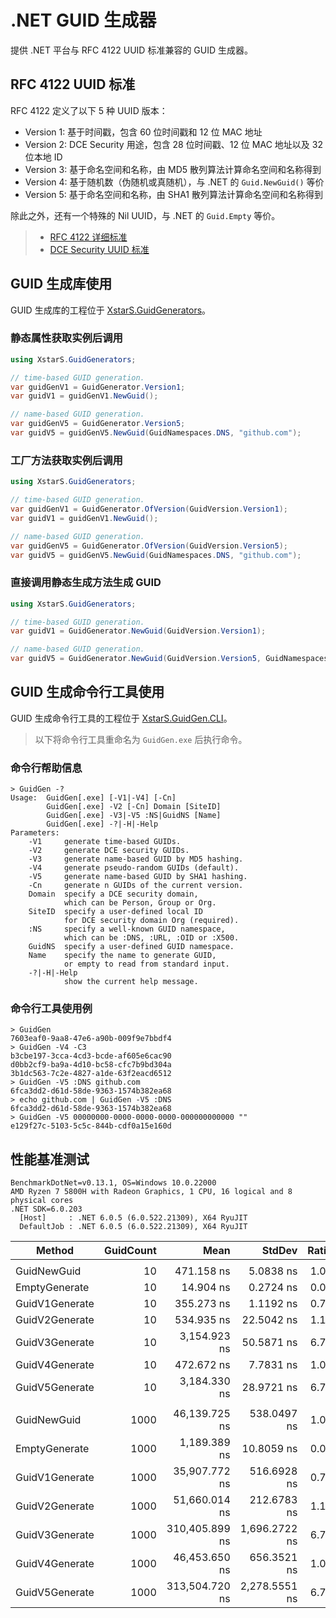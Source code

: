 ﻿# .NET GUID 生成器

提供 .NET 平台与 RFC 4122 UUID 标准兼容的 GUID 生成器。

## RFC 4122 UUID 标准

RFC 4122 定义了以下 5 种 UUID 版本：

* Version 1: 基于时间戳，包含 60 位时间戳和 12 位 MAC 地址
* Version 2: DCE Security 用途，包含 28 位时间戳、12 位 MAC 地址以及 32 位本地 ID
* Version 3: 基于命名空间和名称，由 MD5 散列算法计算命名空间和名称得到
* Version 4: 基于随机数（伪随机或真随机），与 .NET 的 `Guid.NewGuid()` 等价
* Version 5: 基于命名空间和名称，由 SHA1 散列算法计算命名空间和名称得到

除此之外，还有一个特殊的 Nil UUID，与 .NET 的 `Guid.Empty` 等价。

> * [RFC 4122 详细标准](http://www.webdav.org/specs/rfc4122.pdf)
> * [DCE Security UUID 标准](https://pubs.opengroup.org/onlinepubs/9696989899/chap5.htm)

## GUID 生成库使用

GUID 生成库的工程位于 [XstarS.GuidGenerators](XstarS.GuidGenerators)。

### 静态属性获取实例后调用

``` C#
using XstarS.GuidGenerators;

// time-based GUID generation.
var guidGenV1 = GuidGenerator.Version1;
var guidV1 = guidGenV1.NewGuid();

// name-based GUID generation.
var guidGenV5 = GuidGenerator.Version5;
var guidV5 = guidGenV5.NewGuid(GuidNamespaces.DNS, "github.com");
```

### 工厂方法获取实例后调用

``` C#
using XstarS.GuidGenerators;

// time-based GUID generation.
var guidGenV1 = GuidGenerator.OfVersion(GuidVersion.Version1);
var guidV1 = guidGenV1.NewGuid();

// name-based GUID generation.
var guidGenV5 = GuidGenerator.OfVersion(GuidVersion.Version5);
var guidV5 = guidGenV5.NewGuid(GuidNamespaces.DNS, "github.com");
```

### 直接调用静态生成方法生成 GUID

``` C#
using XstarS.GuidGenerators;

// time-based GUID generation.
var guidV1 = GuidGenerator.NewGuid(GuidVersion.Version1);

// name-based GUID generation.
var guidV5 = GuidGenerator.NewGuid(GuidVersion.Version5, GuidNamespaces.DNS, "github.com");
```

## GUID 生成命令行工具使用

GUID 生成命令行工具的工程位于 [XstarS.GuidGen.CLI](XstarS.GuidGen.CLI)。

> 以下将命令行工具重命名为 `GuidGen.exe` 后执行命令。

### 命令行帮助信息

``` CMD
> GuidGen -?
Usage:  GuidGen[.exe] [-V1|-V4] [-Cn]
        GuidGen[.exe] -V2 [-Cn] Domain [SiteID]
        GuidGen[.exe] -V3|-V5 :NS|GuidNS [Name]
        GuidGen[.exe] -?|-H|-Help
Parameters:
    -V1     generate time-based GUIDs.
    -V2     generate DCE security GUIDs.
    -V3     generate name-based GUID by MD5 hashing.
    -V4     generate pseudo-random GUIDs (default).
    -V5     generate name-based GUID by SHA1 hashing.
    -Cn     generate n GUIDs of the current version.
    Domain  specify a DCE security domain,
            which can be Person, Group or Org.
    SiteID  specify a user-defined local ID
            for DCE security domain Org (required).
    :NS     specify a well-known GUID namespace,
            which can be :DNS, :URL, :OID or :X500.
    GuidNS  specify a user-defined GUID namespace.
    Name    specify the name to generate GUID,
            or empty to read from standard input.
    -?|-H|-Help
            show the current help message.
```

### 命令行工具使用例

``` CMD
> GuidGen
7603eaf0-9aa8-47e6-a90b-009f9e7bbdf4
> GuidGen -V4 -C3
b3cbe197-3cca-4cd3-bcde-af605e6cac90
d0bb2cf9-ba9a-4d10-bc58-cfc7b9bd304a
3b1dc563-7c2e-4827-a1de-63f2eacd6512
> GuidGen -V5 :DNS github.com
6fca3dd2-d61d-58de-9363-1574b382ea68
> echo github.com | GuidGen -V5 :DNS
6fca3dd2-d61d-58de-9363-1574b382ea68
> GuidGen -V5 00000000-0000-0000-0000-000000000000 ""
e129f27c-5103-5c5c-844b-cdf0a15e160d
```

## 性能基准测试

``` PlainText
BenchmarkDotNet=v0.13.1, OS=Windows 10.0.22000
AMD Ryzen 7 5800H with Radeon Graphics, 1 CPU, 16 logical and 8 physical cores
.NET SDK=6.0.203
  [Host]     : .NET 6.0.5 (6.0.522.21309), X64 RyuJIT
  DefaultJob : .NET 6.0.5 (6.0.522.21309), X64 RyuJIT
```

|         Method | GuidCount |           Mean |        StdDev | Ratio | RatioSD |
|--------------- |----------:|---------------:|--------------:|------:|--------:|
|                |           |                |               |       |         |
|    GuidNewGuid |        10 |     471.158 ns |     5.0838 ns |  1.00 |    0.00 |
|  EmptyGenerate |        10 |      14.904 ns |     0.2724 ns |  0.03 |    0.00 |
| GuidV1Generate |        10 |     355.273 ns |     1.1192 ns |  0.75 |    0.01 |
| GuidV2Generate |        10 |     534.935 ns |    22.5042 ns |  1.14 |    0.05 |
| GuidV3Generate |        10 |   3,154.923 ns |    50.5871 ns |  6.70 |    0.12 |
| GuidV4Generate |        10 |     472.672 ns |     7.7831 ns |  1.00 |    0.02 |
| GuidV5Generate |        10 |   3,184.330 ns |    28.9721 ns |  6.74 |    0.08 |
|                |           |                |               |       |         |
|    GuidNewGuid |      1000 |  46,139.725 ns |   538.0497 ns |  1.00 |    0.00 |
|  EmptyGenerate |      1000 |   1,189.389 ns |    10.8059 ns |  0.03 |    0.00 |
| GuidV1Generate |      1000 |  35,907.772 ns |   516.6928 ns |  0.78 |    0.01 |
| GuidV2Generate |      1000 |  51,660.014 ns |   212.6783 ns |  1.12 |    0.01 |
| GuidV3Generate |      1000 | 310,405.899 ns | 1,696.2722 ns |  6.73 |    0.09 |
| GuidV4Generate |      1000 |  46,453.650 ns |   656.3521 ns |  1.01 |    0.02 |
| GuidV5Generate |      1000 | 313,504.720 ns | 2,278.5551 ns |  6.79 |    0.07 |
